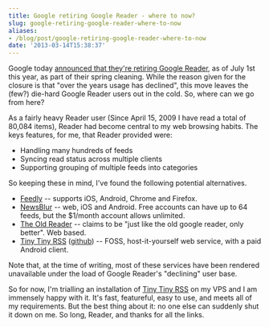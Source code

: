 ```yaml
---
title: Google retiring Google Reader - where to now?
slug: google-retiring-google-reader-where-to-now
aliases:
- /blog/post/google-retiring-google-reader-where-to-now
date: '2013-03-14T15:38:37'
---
```


Google today [announced that they're retiring Google Reader](http://googleblog.blogspot.com.au/2013/03/a-second-spring-of-cleaning.html), as of July 1st this year, as part of their spring cleaning. While the reason given for the closure is that "over the years usage has declined", this move leaves the (few?) die-hard Google Reader users out in the cold. So, where can we go from here?

As a fairly heavy Reader user (Since April 15, 2009 I have read a total of 80,084 items), Reader had become central to my web browsing habits. The keys features, for me, that Reader provided were:

* Handling many hundreds of feeds
* Syncing read status across multiple clients
* Supporting grouping of multiple feeds into categories

So keeping these in mind, I've found the following potential alternatives.

<!--more-->

* [Feedly](http://feedly.com/) -- supports iOS, Android, Chrome and Firefox.
* [NewsBlur](http://newsblur.com/) -- web, iOS and Android. Free accounts can have up to 64 feeds, but the $1/month account allows unlimited.
* [The Old Reader](http://theoldreader.com/) -- claims to be "just like the old google reader, only better". Web based.
* [Tiny Tiny RSS](http://tt-rss.org/) ([github](https://github.com/gothfox/Tiny-Tiny-RSS)) -- FOSS, host-it-yourself web service, with a paid Android client.

Note that, at the time of writing, most of these services have been rendered unavailable under the load of Google Reader's "declining" user base.

So for now, I'm trialling an installation of [Tiny Tiny RSS](https://github.com/gothfox/Tiny-Tiny-RSS) on my VPS and I am immensely happy with it. It's fast, featureful, easy to use, and meets all of my requirements. But the best thing about it: no one else can suddenly shut it down on me. So long, Reader, and thanks for all the links.
